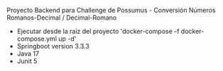 Proyecto Backend para Challenge de Possumus - Conversión Números Romanos-Decimal / Decimal-Romano
- Ejecutar desde la raiz del proyecto 'docker-compose -f docker-compose.yml up -d'
- Springboot version 3.3.3
- Java 17
- Junit 5
